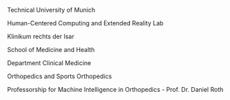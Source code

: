  Technical University of Munich
 
 Human-Centered Computing and Extended Reality Lab

 Klinikum rechts der Isar
 
 School of Medicine and Health
 
 Department Clinical Medicine
 
 Orthopedics and Sports Orthopedics

 Professorship for Machine Intelligence in Orthopedics - Prof. Dr. Daniel Roth
